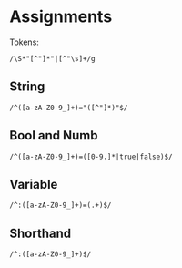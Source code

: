 # Assignments

Tokens:
```
/\S*"[^"]*"|[^"\s]+/g
```

## String

```
/^([a-zA-Z0-9_]+)="([^"]*)"$/
```

## Bool and Numb

```
/^([a-zA-Z0-9_]+)=([0-9.]*|true|false)$/
```

## Variable

```
/^:([a-zA-Z0-9_]+)=(.+)$/
```

## Shorthand

```
/^:([a-zA-Z0-9_]+)$/
```
